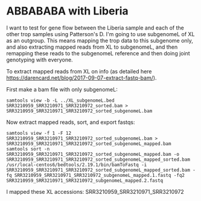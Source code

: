 # ABBABABA with Liberia

I want to test for gene flow between the Liberia sample and each of the other trop samples using Patterson's D. I'm going to use subgenomeL of XL as an outgroup. This means mapping the trop data to this subgenome only, and also extracting mapped reads from XL to subgenomeL, and then remapping these reads to the subgenomeL reference and then doing joint genotyping with everyone.

To extract mapped reads from XL on info (as detailed here https://darencard.net/blog/2017-09-07-extract-fastq-bam/).

First make a bam file with only subgenomeL:
```
samtools view -b -L ../XL_subgenomeL.bed SRR3210959_SRR3210971_SRR3210972_sorted.bam > SRR3210959_SRR3210971_SRR3210972_sorted_subgenomeL.bam
```
Now extract mapped reads, sort, and export fastqs:
```
samtools view -f 1 -F 12 SRR3210959_SRR3210971_SRR3210972_sorted_subgenomeL.bam > SRR3210959_SRR3210971_SRR3210972_sorted_subgenomeL_mapped.bam
samtools sort -n SRR3210959_SRR3210971_SRR3210972_sorted_subgenomeL_mapped.bam -o SRR3210959_SRR3210971_SRR3210972_sorted_subgenomeL_mapped_sorted.bam
/usr/local-centos6/bedtools/2.19.1/bin/bamToFastq -i SRR3210959_SRR3210971_SRR3210972_sorted_subgenomeL_mapped_sorted.bam -fq SRR3210959_SRR3210971_SRR3210972_subgenomeL_mapped.1.fastq -fq2 SRR3210959_SRR3210971_SRR3210972_subgenomeL_mapped.2.fastq
```

I mapped these XL accessions: SRR3210959_SRR3210971_SRR3210972
